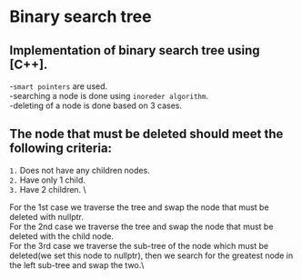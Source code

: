 # Binary search tree

## Implementation of binary search tree using [C++].
 -`smart pointers` are used.\
 -searching a node is done using `inoreder algorithm`.\
 -deleting of a node is done based on 3 cases.
## The node that must be deleted should meet the following criteria:
   `1.` Does not have any children nodes.\
   `2.` Have only 1 child.\
   `3.` Have 2 children. \

   For the 1st case we traverse the tree and swap the node that must be deleted with nullptr.\
   For the 2nd case we traverse the tree and swap the node that must be deleted with the child node.\
   For the 3rd case we traverse the sub-tree of the node which must be deleted(we set this node to nullptr), then we search for the greatest node in the left sub-tree and swap the two.\
